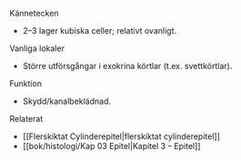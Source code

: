 Kännetecken
- 2–3 lager kubiska celler; relativt ovanligt.

Vanliga lokaler
- Större utförsgångar i exokrina körtlar (t.ex. svettkörtlar).

Funktion
- Skydd/kanalbeklädnad.

Relaterat
- [[Flerskiktat Cylinderepitel|flerskiktat cylinderepitel]]
- [[bok/histologi/Kap 03 Epitel|Kapitel 3 – Epitel]]

